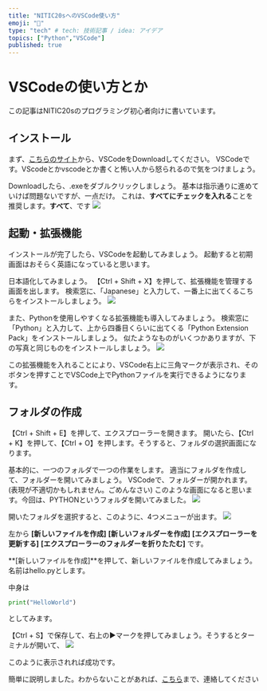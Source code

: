 ```yaml
---
title: "NITIC20sへのVSCode使い方"
emoji: "🥴"
type: "tech" # tech: 技術記事 / idea: アイデア
topics: ["Python","VSCode"]
published: true
---
```


# VSCodeの使い方とか

この記事はNITIC20sのプログラミング初心者向けに書いています。

## インストール

まず、[こちらのサイト](https://azure.microsoft.com/ja-jp/products/visual-studio-code/)から、VSCodeをDownloadしてください。
VSCodeです。VScodeとかvscodeとか書くと怖い人から怒られるので気をつけましょう。

Downloadしたら、.exeをダブルクリックしましょう。
基本は指示通りに進めていけば問題ないですが、一点だけ。
これは、**すべてにチェックを入れる**ことを推奨します。**すべて**、です
![](https://storage.googleapis.com/zenn-user-upload/drqad9xq5ry0nz13jq286148bfrc)


## 起動・拡張機能
インストールが完了したら、VSCodeを起動してみましょう。
起動すると初期画面はおそらく英語になっていると思います。

日本語化してみましょう。
【Ctrl + Shift + X】を押して、拡張機能を管理する画面を出します。
検索窓に、「Japanese」と入力して、一番上に出てくるこちらをインストールしましょう。
![](https://storage.googleapis.com/zenn-user-upload/6i35xciouvwtxrcsext2nrg94mha)

また、Pythonを使用しやすくなる拡張機能も導入してみましょう。
検索窓に「Python」と入力して、上から四番目くらいに出てくる「Python Extension Pack」をインストールしましょう。
似たようなものがいくつかありますが、下の写真と同じものをインストールしましょう。
![](https://storage.googleapis.com/zenn-user-upload/1jiu86btclv1vdyyoj1eish9u5aj)

この拡張機能を入れることにより、VSCode右上に三角マークが表示され、そのボタンを押すことでVSCode上でPythonファイルを実行できるようになります。

## フォルダの作成

【Ctrl + Shift + E】を押して、エクスプローラーを開きます。
開いたら、【Ctrl + K】を押して、【Ctrl + O】を押します。そうすると、フォルダの選択画面になります。

基本的に、一つのフォルダで一つの作業をします。
適当にフォルダを作成して、フォルダーを開いてみましょう。
VSCodeで、フォルダーが開かれます。(表現が不適切かもしれません。ごめんなさい)
このような画面になると思います。今回は、PYTHONというフォルダを開いてみました。
![](https://storage.googleapis.com/zenn-user-upload/hlbnybajarxjm3atg88sbf4vuvmt)

開いたフォルダを選択すると、このように、4つメニューが出ます。
![](https://storage.googleapis.com/zenn-user-upload/2sp6iotwclps8vlku7xgnbxy2wto)

左から
**[新しいファイルを作成]**
**[新しいフォルダーを作成]**
**[エクスプローラーを更新する]**
**[エクスプローラーのフォルダーを折りたたむ]**
です。

**[新しいファイルを作成]**を押して、新しいファイルを作成してみましょう。
名前はhello.pyとします。

中身は
```python
print("HelloWorld")
```
としてみます。

【Ctrl + S】で保存して、右上の▶マークを押してみましょう。そうするとターミナルが開いて、
![](https://storage.googleapis.com/zenn-user-upload/8l4tjh7nf0zgl9ztrh2rwg26zs75)

このように表示されれば成功です。


簡単に説明しました。わからないことがあれば、[こちら](https://twitter.com/sigumadayo)まで、連絡してください